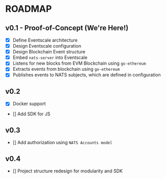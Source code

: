 # ROADMAP

## v0.1 - Proof-of-Concept (We're Here!)

- [x] Define Eventscale architecture
- [x] Design Eventscale configuration
- [x] Design Blockchain Event structure
- [x] Embed `nats-server` into Eventscale
- [x] Listens for new blocks from EVM Blockchain using `go-ethereum`
- [x] Extracts events from blockchain using `go-ethereum`
- [x] Publishes events to NATS subjects, which are defined in configuration 

## v0.2

- [x] Docker support
- [] Add SDK for JS

## v0.3

- [] Add authorization using `NATS Accounts model`

## v0.4

- [] Project structure redesign for modularity and SDK
